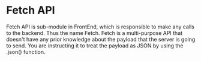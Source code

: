 # Fetch API

Fetch API is sub-module in FrontEnd, which is responsible to make any calls to the backend. Thus the name Fetch.
Fetch is a multi-purpose API that doesn't have any prior knowledge about the payload that the server is going to send.
You are instructing it to treat the payload as JSON by using the .json() function.
